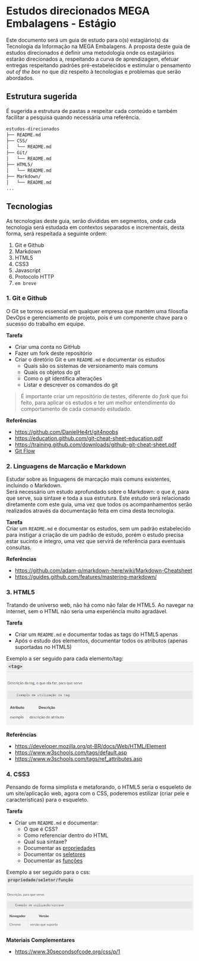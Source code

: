 # Estudos direcionados MEGA Embalagens - Estágio  
Este documento será um guia de estudo para o(s) estagiário(s) da Tecnologia da Informação na MEGA Embalagens. 
A proposta deste guia de estudos direcionados é definir uma metodologia onde os estagiários estarão direcionados a, respeitando a curva de aprendizagem, efetuar entregas respeitando padrões pré-estabelecidos e estimular o pensamento *out of the box* no que diz respeito à tecnologias e problemas que serão abordados.

## Estrutura sugerida
É sugerida a estrutura de pastas a respeitar cada conteúdo e também facilitar a pesquisa quando necessária uma referência.

```
estudos-direcionados
├── README.md
├── CSS/
│   └── README.md
├── Git/
│   └── README.md
├── HTML5/
│   └── README.md
├── Markdown/
│   └── README.md
...
```

## Tecnologias  
As tecnologias deste guia, serão divididas em segmentos, onde cada tecnologia será estudada em contextos separados e incrementais, desta forma, será respeitada a seguinte ordem:  
1. Git e Github
2. Markdown
3. HTML5
4. CSS3
5. Javascript
6. Protocolo HTTP
7. ```em breve```

### 1. Git e Github
O Git se tornou essencial em qualquer empresa que mantém uma filosofia DevOps e gerenciamento de projeto, pois é um componente chave para o sucesso do trabalho em equipe. 

**Tarefa**   
- Criar uma conta no GitHub
- Fazer um fork deste repositório
- Criar o diretório Git e um ```README.md``` e documentar os estudos
    - Quais são os sistemas de versionamento mais comuns 
    - Quais os objetos do git
    - Como o git identifica alterações
    - Listar e descrever os comandos do git

> É importante criar um repositório de testes, diferente do *fork* que foi feito, para aplicar os estudos e ter um melhor entendimento do comportamento de cada comando estudado.

**Referências**   
- https://github.com/DanielHe4rt/git4noobs
- https://education.github.com/git-cheat-sheet-education.pdf
- https://training.github.com/downloads/github-git-cheat-sheet.pdf
- [Git Flow](https://nvie.com/posts/a-successful-git-branching-model/)

### 2. Linguagens de Marcação e Markdown
Estudar sobre as linguagens de marcação mais comuns existentes, incluindo o Markdown.   
Será necessário um estudo aprofundado sobre o Markdown: o que é, para que serve, sua sintaxe e toda a sua estrutura. Este estudo será relacionado diretamente com este guia, uma vez que todos os acompanhamentos serão realizados através da documentação feita em cima desta tecnologia.

**Tarefa**   
Criar um ```README.md``` e documentar os estudos, sem um padrão estabelecido para instigar a criação de um padrão de estudo, porém o estudo precisa estar sucinto e íntegro, uma vez que servirá de referência para eventuais consultas.

**Referências**   
- https://github.com/adam-p/markdown-here/wiki/Markdown-Cheatsheet
- https://guides.github.com/features/mastering-markdown/

### 3. HTML5
Tratando de universo web, não há como não falar de HTML5. Ao navegar na internet, sem o HTML não seria uma experiência muito agradável. 

**Tarefa**
- Criar um ```README.md``` e documentar todas as tags do HTML5 apenas
- Após o estudo dos elementos, documentar todos os atributos (apenas suportadas no HTML5)

Exemplo a ser seguido para cada elemento/tag:
![exemplo documentação](_assets_/padrao_html.png)

**Referências**
- https://developer.mozilla.org/pt-BR/docs/Web/HTML/Element
- https://www.w3schools.com/tags/default.asp
- https://www.w3schools.com/tags/ref_attributes.asp

### 4. CSS3
Pensando de forma simplista e metaforando, o HTML5 seria o esqueleto de um site/aplicação web, agora com o CSS, poderemos estilizar (criar pele e características) para o esqueleto.

**Tarefa**
- Criar um ```README.md``` e documentar:
  - O que é CSS?
  - Como referenciar dentro do HTML
  - Qual sua sintaxe?
  - Documentar as [propriedades](https://www.w3schools.com/cssref/default.asp)
  - Documentar os [seletores](https://www.w3schools.com/cssref/css_selectors.asp)
  - Documentar as [funções](https://www.w3schools.com/cssref/css_functions.asp)

Exemplo a ser seguido para o css:
![exemplo documentação](_assets_/padrao_css.png)

**Materiais Complementares**
- https://www.30secondsofcode.org/css/p/1